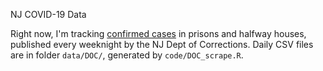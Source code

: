 NJ COVID-19 Data

Right now, I'm tracking [confirmed cases](https://njdoc.gov/pages/COVID19Updates.shtml)
in prisons and halfway houses, published every weeknight by the NJ Dept of
Corrections. Daily CSV files are in folder `data/DOC/`, generated by
`code/DOC_scrape.R`.
